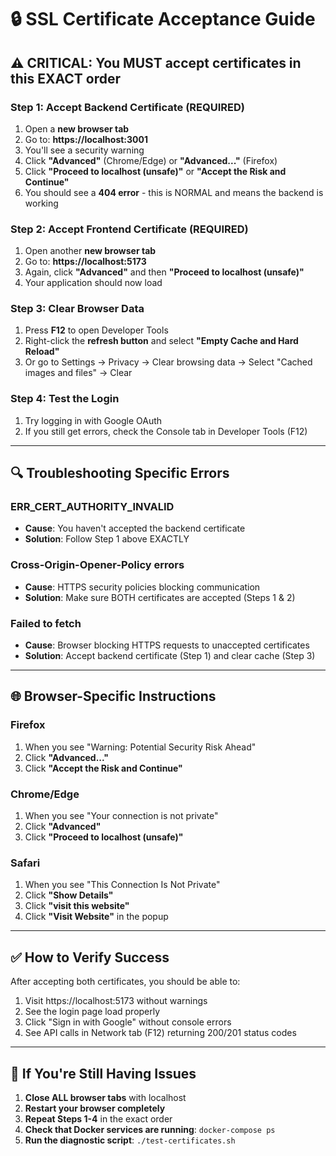# 🔒 SSL Certificate Acceptance Guide

## ⚠️ CRITICAL: You MUST accept certificates in this EXACT order

### Step 1: Accept Backend Certificate (REQUIRED)
1. Open a **new browser tab**
2. Go to: **https://localhost:3001**
3. You'll see a security warning
4. Click **"Advanced"** (Chrome/Edge) or **"Advanced..."** (Firefox)
5. Click **"Proceed to localhost (unsafe)"** or **"Accept the Risk and Continue"**
6. You should see a **404 error** - this is NORMAL and means the backend is working

### Step 2: Accept Frontend Certificate (REQUIRED)
1. Open another **new browser tab**
2. Go to: **https://localhost:5173**
3. Again, click **"Advanced"** and then **"Proceed to localhost (unsafe)"**
4. Your application should now load

### Step 3: Clear Browser Data
1. Press **F12** to open Developer Tools
2. Right-click the **refresh button** and select **"Empty Cache and Hard Reload"**
3. Or go to Settings → Privacy → Clear browsing data → Select "Cached images and files" → Clear

### Step 4: Test the Login
1. Try logging in with Google OAuth
2. If you still get errors, check the Console tab in Developer Tools (F12)

---

## 🔍 Troubleshooting Specific Errors

### ERR_CERT_AUTHORITY_INVALID
- **Cause**: You haven't accepted the backend certificate
- **Solution**: Follow Step 1 above EXACTLY

### Cross-Origin-Opener-Policy errors
- **Cause**: HTTPS security policies blocking communication
- **Solution**: Make sure BOTH certificates are accepted (Steps 1 & 2)

### Failed to fetch
- **Cause**: Browser blocking HTTPS requests to unaccepted certificates
- **Solution**: Accept backend certificate (Step 1) and clear cache (Step 3)

---

## 🌐 Browser-Specific Instructions

### Firefox
1. When you see "Warning: Potential Security Risk Ahead"
2. Click **"Advanced..."**
3. Click **"Accept the Risk and Continue"**

### Chrome/Edge
1. When you see "Your connection is not private"
2. Click **"Advanced"**
3. Click **"Proceed to localhost (unsafe)"**

### Safari
1. When you see "This Connection Is Not Private"
2. Click **"Show Details"**
3. Click **"visit this website"**
4. Click **"Visit Website"** in the popup

---

## ✅ How to Verify Success

After accepting both certificates, you should be able to:
1. Visit https://localhost:5173 without warnings
2. See the login page load properly
3. Click "Sign in with Google" without console errors
4. See API calls in Network tab (F12) returning 200/201 status codes

---

## 🚨 If You're Still Having Issues

1. **Close ALL browser tabs** with localhost
2. **Restart your browser completely**
3. **Repeat Steps 1-4** in the exact order
4. **Check that Docker services are running**: `docker-compose ps`
5. **Run the diagnostic script**: `./test-certificates.sh`

